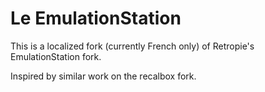 Le EmulationStation
================

This is a localized fork (currently French only) of Retropie's EmulationStation fork.

Inspired by similar work on the recalbox fork.